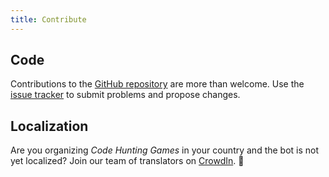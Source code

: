```yaml
---
title: Contribute
---
```


## Code

Contributions to the [GitHub repository](https://github.com/CodeMOOC/TreasureHuntBot) are more than welcome.
Use the [issue tracker](https://github.com/CodeMOOC/TreasureHuntBot/issues) to submit problems and propose changes.

## Localization

Are you organizing *Code Hunting Games* in your country and the bot is not yet localized?
Join our team of translators on [CrowdIn](https://crowdin.com/project/treasure-hunt-bot). 🙌
